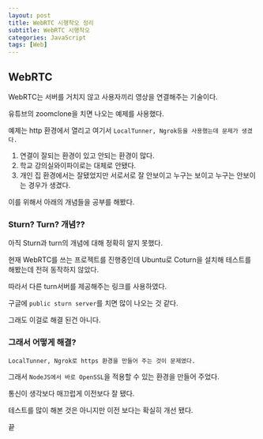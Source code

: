```yaml
---
layout: post
title: WebRTC 시행착오 정리
subtitle: WebRTC 시행착오
categories: JavaScript
tags: [Web]
---
```


## WebRTC 

WebRTC는 서버를 거치지 않고 사용자끼리 영상을 연결해주는 기술이다.

유튜브의 zoomclone을 치면 나오는 예제를 사용했다.

예제는 http 환경에서 열리고 여기서 `LocalTunner, Ngrok등을 사용했는데 문제가 생겼다.`

1. 연결이 잘되는 환경이 있고 안되는 환경이 많다.
2. 학교 강의실와이파이로는 대체로 안됐다. 
3. 개인 집 환경에서는 잘됐었지만 서로서로 잘 안보이고 누구는 보이고 누구는 안보이는 경우가 생겼다.

이를 위해서 아래의 개념들을 공부를 해봤다.

### Sturn? Turn? 개념??

아직 Sturn과 turn의 개념에 대해 정확히 알지 못했다.

현재 WebRTC를 쓰는 프로젝트를 진행중인데 Ubuntu로 Coturn을 설치해 테스트를 해봤는데 전혀 동작하지 않았다.

따라서 다른 turn서버를 제공해주는 링크를 사용하였다.

구글에 `public sturn server`를 치면 많이 나오는 것 같다.

그래도 이걸로 해결 된건 아니다.

### 그래서 어떻게 해결?

`LocalTunner, Ngrok로 https 환경을 만들어 주는 것이 문제였다.`

그래서 `NodeJS에서 바로 OpenSSL`을 적용할 수 있는 환경을 만들어 주었다.

통신이 생각보다 매끄럽게 이전보다 잘 됐다.

테스트를 많이 해본 것은 아니지만 이전 보다는 확실히 개선 됐다.

끝




